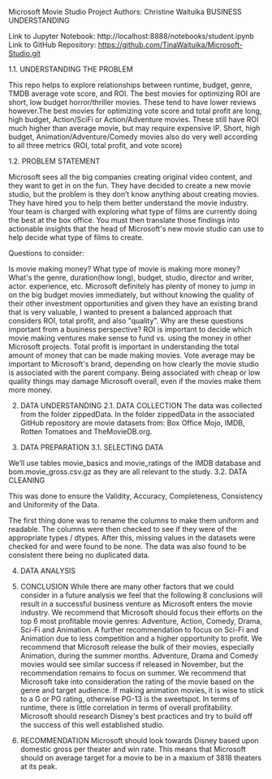 Microsoft Movie Studio Project
Authors: Christine Waituika
BUSINESS UNDERSTANDING

Link to Jupyter Notebook: http://localhost:8888/notebooks/student.ipynb 
Link to GitHub Repository: https://github.com/TinaWaituika/Microsoft-Studio.git 

1.1. UNDERSTANDING THE PROBLEM

This repo helps to explore relationships between runtime, budget, genre, TMDB average vote score, and ROI. The best movies for optimizing ROI are short, low budget horror/thriller movies. These tend to have lower reviews however.The best movies for optimizing vote score and total profit are long, high budget, Action/SciFi or Action/Adventure movies. These still have ROI much higher than average movie, but may require expensive IP. Short, high budget, Animation/Adventure/Comedy movies also do very well according to all three metrics (ROI, total profit, and vote score)

1.2. PROBLEM STATEMENT

Microsoft sees all the big companies creating original video content, and they want to get in on the fun. They have decided to create a new movie studio, but the problem is they don’t know anything about creating movies. They have hired you to help them better understand the movie industry. Your team is charged with exploring what type of films are currently doing the best at the box office. You must then translate those findings into actionable insights that the head of Microsoft's new movie studio can use to help decide what type of films to create.

Questions to consider:

Is movie making money?
 What type of movie is making more money? What's the genre, duration(how long), budget, studio, director and writer, actor. experience, etc.
Microsoft definitely has plenty of money to jump in on the big budget movies immediately, but without knowing the quality of their other investment opportunities and given they have an existing brand that is very valuable, I wanted to present a balanced approach that considers ROI, total profit, and also "quality". Why are these questions important from a business perspective? ROI is important to decide which movie making ventures make sense to fund vs. using the money in other Microsoft projects. Total profit is important in understanding the total amount of money that can be made making movies. Vote average may be important to Microsoft's brand, depending on how clearly the movie studio is associated with the parent company. Being associated with cheap or low quality things may damage Microsoft overall, even if the movies make them more money.

2. DATA UNDERSTANDING
2.1. DATA COLLECTION
The data was collected from the folder zippedData. In the folder zippedData in the associated GitHub repository are movie datasets from: Box Office Mojo, IMDB, Rotten Tomatoes and TheMovieDB.org.

3. DATA PREPARATION
3.1. SELECTING DATA

We’ll use tables movie_basics and movie_ratings of the IMDB database and bom.movie_gross.csv.gz   as they are all relevant to the study.
3.2. DATA CLEANING


This was done to ensure the Validity, Accuracy, Completeness, Consistency and Uniformity of the Data.

The first thing done was to rename the columns to make them uniform and readable. The columns were then checked to see if they were of the appropriate types / dtypes. After this, missing values in the datasets were checked for and were found to be none.  The data was also found to be consistent there being no duplicated data.

4. DATA ANALYSIS


5. CONCLUSION
While there are many other factors that we could consider in a future analysis we feel that the following 8 conclusions will result in a successful business venture as Microsoft enters the movie industry.
We recommend that Microsoft should focus their efforts on the top 6 most profitable movie genres: Adventure, Action, Comedy, Drama, Sci-Fi and Animation. A further recommendation to focus on Sci-Fi and Animation due to less competition and a higher opportunity to profit.
We recommend that Microsoft release the bulk of their movies, especially Animation, during the summer months. Adventure, Drama and Comedy movies would see similar success if released in November, but the recommendation remains to focus on summer.
We recommend that Microsoft take into consideration the rating of the movie based on the genre and target audience. If making animation movies, it is wise to stick to a G or PG rating, otherwise PG-13 is the sweetspot. In terms of runtime, there is little correlation in terms of overall profitability.
Microsoft should research Disney's best practices and try to build off the success of this well established studio.

6. RECOMMENDATION
Microsoft should look towards Disney based upon domestic gross per theater and win rate. This means that Microsoft should on average target for a movie to be in a maxium of 3818 theaters at its peak.

